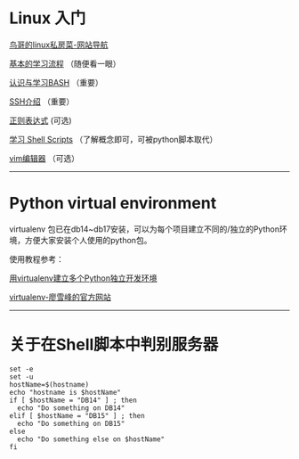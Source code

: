 # Linux 入门
[鸟哥的linux私房菜-网站导航](http://linux.vbird.org/aboutmysite.php#webview)

[基本的学习流程](http://linux.vbird.org/new_linux.php#learn_basic) （随便看一眼）

[认识与学习BASH](http://linux.vbird.org/linux_basic/0320bash.php) （重要）

[SSH介绍](http://linux.vbird.org/linux_server/0310telnetssh.php#ssh_server) （重要）

[正则表达式](http://linux.vbird.org/linux_basic/0330regularex.php) (可选)

[学习 Shell Scripts](http://linux.vbird.org/linux_basic/0340bashshell-scripts.php) （了解概念即可，可被python脚本取代）

[vim编辑器](http://linux.vbird.org/linux_basic/0310vi.php) （可选）

--------------------------------
# Python virtual environment
virtualenv 包已在db14~db17安装，可以为每个项目建立不同的/独立的Python环境，方便大家安装个人使用的python包。

使用教程参考：

[用virtualenv建立多个Python独立开发环境](http://www.nowamagic.net/academy/detail/1330228)

[virtualenv-廖雪峰的官方网站](http://www.liaoxuefeng.com/wiki/0014316089557264a6b348958f449949df42a6d3a2e542c000/001432712108300322c61f256c74803b43bfd65c6f8d0d0000)

--------------------------------
# 关于在Shell脚本中判别服务器
```shell
set -e
set -u
hostName=$(hostname)
echo "hostname is $hostName"
if [ $hostName = "DB14" ] ; then
  echo "Do something on DB14"
elif [ $hostName = "DB15" ] ; then
  echo "Do something on DB15"
else
  echo "Do something else on $hostName"
fi

```
